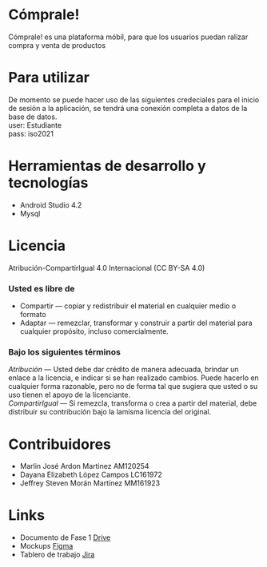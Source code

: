 # Cómprale!

Cómprale! es una plataforma móbil, para que los usuarios puedan ralizar compra y venta de productos

# Para utilizar
De momento se puede hacer uso de las siguientes credeciales para el inicio de sesión a la aplicación, se tendrá una conexión completa a datos de la base de datos.</br>
user: Estudiante</br>
pass: iso2021

# Herramientas de desarrollo y tecnologías
 - Android Studio 4.2
 - Mysql

# Licencia 
Atribución-CompartirIgual 4.0 Internacional (CC BY-SA 4.0) 
### Usted es libre de 
 - Compartir — copiar y redistribuir el material en cualquier medio o formato 
 - Adaptar — remezclar, transformar y construir a partir del material
para cualquier propósito, incluso comercialmente.

### Bajo los siguientes términos
_Atribución_ — Usted debe dar crédito de manera adecuada, brindar un enlace a la licencia, e indicar si se han realizado cambios. Puede hacerlo en cualquier forma razonable, pero no de forma tal que sugiera que usted o su uso tienen el apoyo de la licenciante.</br>
_CompartirIgual_ — Si remezcla, transforma o crea a partir del material, debe distribuir su contribución bajo la lamisma licencia del original.

# Contribuidores
- Marlin José Ardon Martinez AM120254
- Dayana Elizabeth López Campos LC161972
- Jeffrey Steven Morán Martínez MM161923

# Links

- Documento de Fase 1 [Drive](https://drive.google.com/file/d/1yH7MIYxgR-4j7YdUtgYYkTaYvy6ebyzK/view)
- Mockups [Figma](https://www.figma.com/file/QB7p4cMd8uEbqnqWgBoz3b/Aplicacion-Comprale?node-id=0%3A1)
- Tablero de trabajo [Jira](https://marlin403.atlassian.net/jira/software/projects/PIC/boards/2)
